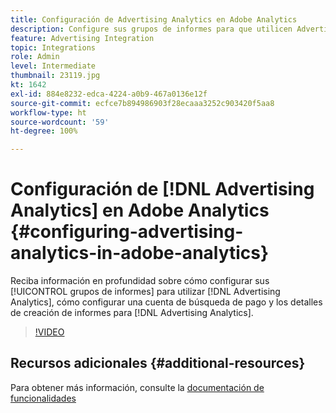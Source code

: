 ```yaml
---
title: Configuración de Advertising Analytics en Adobe Analytics
description: Configure sus grupos de informes para que utilicen Advertising Analytics.
feature: Advertising Integration
topic: Integrations
role: Admin
level: Intermediate
thumbnail: 23119.jpg
kt: 1642
exl-id: 884e8232-edca-4224-a0b9-467a0136e12f
source-git-commit: ecfce7b894986903f28ecaaa3252c903420f5aa8
workflow-type: ht
source-wordcount: '59'
ht-degree: 100%

---
```


# Configuración de [!DNL Advertising Analytics] en Adobe Analytics {#configuring-advertising-analytics-in-adobe-analytics}

Reciba información en profundidad sobre cómo configurar sus [!UICONTROL grupos de informes] para utilizar [!DNL Advertising Analytics], cómo configurar una cuenta de búsqueda de pago y los detalles de creación de informes para [!DNL Advertising Analytics].

>[!VIDEO](https://video.tv.adobe.com/v/23119/?quality=12)

## Recursos adicionales {#additional-resources}

Para obtener más información, consulte la [documentación de funcionalidades](https://experienceleague.adobe.com/docs/analytics/integration/advertising-analytics/overview.html?lang=es)
